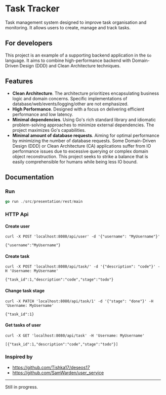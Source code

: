 # Task Tracker

Task management system designed to improve task organisation and monitoring.
It allows users to create, manage and track tasks.

## For developers

This project is an example of a supporting backend application in the `Go` language.
It aims to combine high-performance backend with Domain-Driven Design (DDD)
and Clean Architecture techniques.

## Features

* **Clean Architecture**. The architecture prioritizes encapsulating business logic and domain concerns.
Specific implementations of database/web/events/logging/other are not emphasized.
* **High Performance**. Designed with a focus on delivering efficient performance and low latency.
* **Minimal dependencies**. Using Go's rich standard library and idiomatic problem-solving
  approaches to minimize external dependencies. The project maximizes Go's capabilities.
* **Minimal amount of database requests**. Aiming for optimal performance by
minimizing the number of database requests. Some Domain-Driven Design (DDD) or Clean Architecture (CA)
applications suffer from IO performance issues due to excessive querying or
complex domain object reconstruction. This project seeks to strike a balance
that is easily comprehensible for humans while being less IO bound.

## Documentation

### Run

```go
go run ./src/presentation/rest/main
```

### HTTP Api

#### Create user

```shell
curl -X POST 'localhost:8080/api/user' -d '{"username": "MyUsername"}'
```
`{"username":"MyUsername"}`

#### Create task

```shell
curl -X POST 'localhost:8080/api/task/' -d '{"description": "code"}' -H 'Username: MyUsername'
```
`{"task_id":1,"description":"code","stage":"todo"}`


#### Change task stage

```shell
curl -X PATCH 'localhost:8080/api/task/1' -d '{"stage": "done"}' -H 'Username: MyUsername'
```
`{"task_id":1}`

#### Get tasks of user

```shell
curl -X GET 'localhost:8080/api/task' -H 'Username: MyUsername'
```
`[{"task_id":1,"description":"code","stage":"todo"}]`


### Inspired by

* https://github.com/Tishka17/deseos17
* https://github.com/SamWarden/user_service

___

Still in progress.
